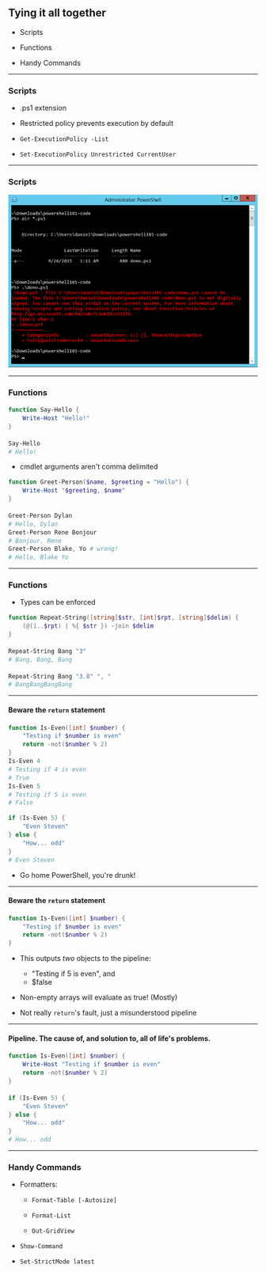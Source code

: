 ## Tying it all together

* Scripts

* Functions

* Handy Commands

---

### Scripts

* .ps1 extension

* Restricted policy prevents execution by default

* `Get-ExecutionPolicy -List`

* `Set-ExecutionPolicy Unrestricted CurrentUser`

---

### Scripts

![Script Execution Error](img/script-execution-restricted.png)

---

### Functions

```powershell
function Say-Hello {
	Write-Host "Hello!"
}

Say-Hello
# Hello!
```

* cmdlet arguments aren't comma delimited

```powershell
function Greet-Person($name, $greeting = "Hello") {
	Write-Host "$greeting, $name"
}

Greet-Person Dylan
# Hello, Dylan
Greet-Person Rene Bonjour
# Bonjour, Rene
Greet-Person Blake, Yo # wrong!
# Hello, Blake Yo
```

---

### Functions

* Types can be enforced

```powershell
function Repeat-String([string]$str, [int]$rpt, [string]$delim) {
	(@(1..$rpt) | %{ $str }) -join $delim
}

Repeat-String Bang "3"
# Bang, Bang, Bang

Repeat-String Bang "3.8" ", "
# BangBangBangBang
```

---

#### Beware the `return` statement

```powershell
function Is-Even([int] $number) {
	"Testing if $number is even"
	return -not($number % 2)
}
Is-Even 4
# Testing if 4 is even
# True
Is-Even 5
# Testing if 5 is even
# False
```
```powershell
if (Is-Even 5) {
	"Even Steven"
} else {
	"How... odd"
}
# Even Steven
```

* Go home PowerShell, you're drunk!

---

#### Beware the `return` statement

```powershell
function Is-Even([int] $number) {
	"Testing if $number is even"
	return -not($number % 2)
}
```

* This outputs _two_ objects to the pipeline:

	* "Testing if 5 is even", and
	* $false

* Non-empty arrays will evaluate as true! (Mostly)

* Not really `return`'s fault, just a misunderstood pipeline

---

#### Pipeline. The cause of, and solution to, all of life's problems.

```powershell
function Is-Even([int] $number) {
	Write-Host "Testing if $number is even"
	return -not($number % 2)
}

if (Is-Even 5) {
	"Even Steven"
} else {
	"How... odd"
}
# How... odd
```

---

### Handy Commands

* Formatters:

	* `Format-Table [-Autosize]`

	* `Format-List`

	* `Out-GridView`

* `Show-Command`

* `Set-StrictMode latest`